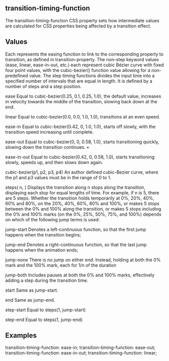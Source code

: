 ## transition-timing-function

The transition-timing-function CSS property sets how intermediate values are calculated for CSS properties being affected by a transition effect.


## Values

<easing-function>
Each <easing-function> represents the easing function to link to the corresponding property to transition, as defined in transition-property.
The non-step keyword values (ease, linear, ease-in-out, etc.) each represent cubic Bézier curve with fixed four point values, with the cubic-bezier() function value allowing for a non-predefined value. The step timing functions divides the input time into a specified number of intervals that are equal in length. It is defined by a number of steps and a step position.

ease
Equal to cubic-bezier(0.25, 0.1, 0.25, 1.0), the default value, increases in velocity towards the middle of the transition, slowing back down at the end.

linear
Equal to cubic-bezier(0.0, 0.0, 1.0, 1.0), transitions at an even speed.

ease-in
Equal to cubic-bezier(0.42, 0, 1.0, 1.0), starts off slowly, with the transition speed increasing until complete.

ease-out
Equal to cubic-bezier(0, 0, 0.58, 1.0), starts transitioning quickly, slowing down the transition continues. •

ease-in-out
Equal to cubic-bezier(0.42, 0, 0.58, 1.0), starts transitioning slowly, speeds up, and then slows down again.

cubic-bezier(p1, p2, p3, p4)
An author defined cubic-Bezier curve, where the p1 and p3 values must be in the range of 0 to 1.

steps( n, <jumpterm>)
Displays the transition along n stops along the transition, displaying each stop for equal lengths of time. For example, if n is 5,  there are 5 steps. Whether the transition holds temporarily at 0%, 20%, 40%, 60% and 80%, on the 20%, 40%, 60%, 80% and 100%, or makes 5 stops between the 0% and 100% along the transition, or makes 5 stops including the 0% and 100% marks (on the 0%, 25%, 50%, 75%, and 100%) depends on which of the following jump terms is used:

jump-start
Denotes a left-continuous function, so that the first jump happens when the transition begins;

jump-end
Denotes a right-continuous function, so that the last jump happens when the animation ends;

jump-none
There is no jump on either end. Instead, holding at both the 0% mark and the 100% mark, each for 1/n of the duration

jump-both
Includes pauses at both the 0% and 100% marks, effectively adding a step during the transition time.

start
Same as jump-start.

end
Same as jump-end.

step-start
Equal to steps(1, jump-start)

step-end
Equal to steps(1, jump-end)

## Examples

transition-timing-function: ease-in;
transition-timing-function: ease-out;
transition-timing-function: ease-in-out;
transition-timing-function: linear;